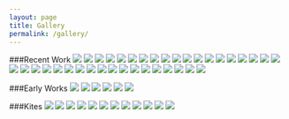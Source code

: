 ```yaml
---
layout: page
title: Gallery
permalink: /gallery/
---
```

###Recent Work
![](/images/blackbird1.jpg)
![](/images/blackbird2.jpg)
![](/images/blackbird3.jpg)
![](/images/blackbird4.jpg)
![](/images/blackbird5.jpg)
![](/images/blackbird6.jpg)
![](/images/DSCN3549.JPG)
![](/images/DSCN5087.JPG)
![](/images/DSCN5620.JPG)
![](/images/DSCN5626.JPG)
![](/images/DSCN5628.JPG)
![](/images/DSCN5630.JPG)
![](/images/DSCN5634.JPG)
![](/images/IMG_0158.jpg)
![](/images/IMG_0159.jpg)
![](/images/IMG_0162.jpg)
![](/images/IMG_0345.jpg)
![](/images/IMG_0346.jpg)
![](/images/IMG_0648.jpg)
![](/images/IMG_1243.jpg)
![](/images/IMG_1245.jpg)
![](/images/IMG_1246.jpg)
![](/images/IMG_1248.JPG)
![](/images/IMG_1278.jpg)
![](/images/IMG_2280.jpg)
![](/images/IMG_2773.jpg)
![](/images/IMG_2777.jpg)
![](/images/IMG_2778.jpg)
![](/images/IMG_2782.jpg)
![](/images/IMG_3006.jpg)
![](/images/IMG_3195.jpg)
![](/images/IMG_3279.JPG)
![](/images/IMG_3284.jpg)
![](/images/IMG_3287.jpg)
![](/images/IMG_3297.jpg)
![](/images/IMG_3298.jpg)
![](/images/IMG_3301.jpg)

###Early Works
![](/images/blindfaith.jpg)
![](/images/blowingsmoke.jpg)
![](/images/duckdream.jpg)
![](/images/birdcatcher.jpg)
![](/images/DSCN2913.JPG)
![](/images/DSCN3511.JPG)

###Kites
![](/images/winged_things.jpg)
![](/images/anannuciation.jpg)
![](/images/symbolicbox1.jpg)
![](/images/symbolicbox2.jpg)
![](/images/oranges.jpg)
![](/images/beloved_inebriant.jpg)
![](/images/bridge.jpg)
![](/images/charms.jpg)
![](/images/devilkite.jpg)
![](/images/DSCN1660.jpg)
![](/images/DSCN1670.jpg)
![](/images/DSCN1876.jpg)
